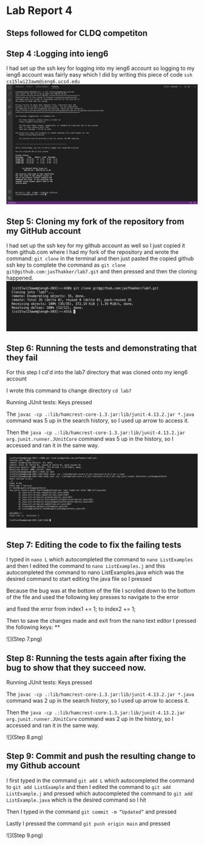 # **Lab Report 4**

## Steps followed for CLDQ competiton

## Step 4 :Logging into ieng6

I had set up the ssh key for logging into my ieng6 account so logging to my ieng6 account was fairly easy which I did by writing this piece of code
`ssh cs15lwi23awm@ieng6.ucsd.edu`
![](Step4.png)

## Step 5: Cloning my fork of the repository from my GitHub account
I had set up the ssh key for my github account as well so I just copied it from github.com where I had my fork of the repository and wrote the command:
`git clone` in the terminal and then just pasted the copied github ssh key to complete the command as `git clone git@github.com:jasThakker/lab7.git`
and then pressed <enter> and then the cloning happened.
![](Step5.png)

## Step 6: Running the tests and demonstrating that they fail
For this step I cd'd into the lab7 directory that was cloned onto my ieng6 account 

I wrote this command to change directory `cd lab7`

Running JUnit tests: Keys pressed <up><up><up><up><up><enter> <up><up><up><up><up><enter>
  

The `javac -cp .:lib/hamcrest-core-1.3.jar:lib/junit-4.13.2.jar *.java` command was 5 up in the search history, so I used up arrow to access it. 

Then the `java -cp .:lib/hamcrest-core-1.3.jar:lib/junit-4.13.2.jar org.junit.runner.JUnitCore` command was 5 up in the history, so I accessed and ran it in the same way.
 
![](Step6.png)
  
##  Step 7: Editing the code to fix the failing tests
 
I typed in `nano L` <tab> which autocompleted the command to `nano ListExamples` and then I edited the command to `nano ListExamples.j` <tab> and this autocompleted the command to nano ListExamples.java which was the desired command to start editing the java file so I pressed <enter>
  
Because the bug was at the bottom of the file I scrolled down to the bottom of the file and used the following key presses to navigate to the error
  
<up><up><up><up><up><up><up><cmd><right> and fixed the error from index1 += 1; to index2 += 1;
  
Then to save the changes made and exit from the nano text editor I pressed the following keys: **<CTRL O> <enter> <CTRL X>
 
![](Step 7.png) 

## Step 8: Running the tests again after fixing the bug to show that they succeed now.

Running JUnit tests: Keys pressed <up><up><enter> <up><up><enter>
  
The `javac -cp .:lib/hamcrest-core-1.3.jar:lib/junit-4.13.2.jar *.java` command was 2 up in the search history, so I used up arrow to access it. 

Then the `java -cp .:lib/hamcrest-core-1.3.jar:lib/junit-4.13.2.jar org.junit.runner.JUnitCore` command was 2 up in the history, so I accessed and ran it in the same way.
  
 ![](Step 8.png)
  
## Step 9: Commit and push the resulting change to my Github account
  
I first typed in the command `git add L`<tab> which autocompleted the command to `git add ListExample` and then I edited the command to `git add ListExample.j` and pressed <tab> which autocompleted the command to `git add ListExample.java` which is the desired command so I hit <enter>

Then I typed in the command `git commit -m “Updated”` and pressed <enter>
  
Lastly I pressed the command `git push origin main` and pressed <enter>

![](Step 9.png)
  
  

